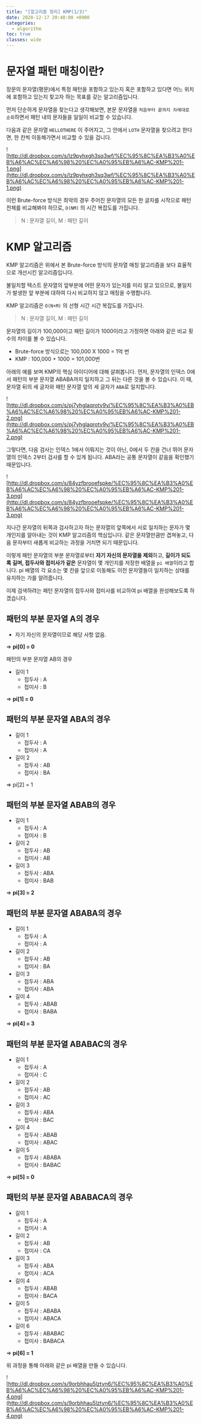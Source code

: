 ```yaml
---
title: "[알고리즘 정리] KMP(1/3)"
date: 2020-12-17 20:48:00 +0900
categories:
  - algorithm
toc: true
classes: wide
---
```


# 문자열 패턴 매칭이란?

장문의 문자열(평문)에서 특정 패턴을 포함하고 있는지 혹은 포함하고 있다면 어느 위치에 포함하고 있는지 찾고자 하는 목표를 갖는 알고리즘입니다.

먼저 단순하게 문자열을 찾는다고 생각해보면, 본문 문자열을 `처음부터 끝까지 차례대로 순회`하면서 패턴 내의 문자들을 일일이 비교할 수 있습니다.

다음과 같은 문자열 `HELLOTHERE` 이 주어지고, 그 안에서 `LOTH` 문자열을 찾으려고 한다면, 한 칸씩 이동해가면서 비교할 수 있을 겁니다.

![http://dl.dropbox.com/s/lz9pyhxgh3sq3wf/%EC%95%8C%EA%B3%A0%EB%A6%AC%EC%A6%98%20%EC%A0%95%EB%A6%AC-KMP%201-1.png](http://dl.dropbox.com/s/lz9pyhxgh3sq3wf/%EC%95%8C%EA%B3%A0%EB%A6%AC%EC%A6%98%20%EC%A0%95%EB%A6%AC-KMP%201-1.png)

이런 Brute-force 방식은 최악의 경우 주어진 문자열의 모든 한 글자를 시작으로 패턴 전체를 비교해봐야 하므로, `O(NM)` 의 시간 복잡도를 가집니다.

> N : 문자열 길이, M : 패턴 길이

# KMP 알고리즘

KMP 알고리즘은 위에서 본 Brute-force 방식의 문자열 매칭 알고리즘을 보다 효율적으로 개선시킨 알고리즘입니다.

불일치할 텍스트 문자열의 앞부분에 어떤 문자가 있는지를 미리 알고 있으므로, 불일치가 발생한 앞 부분에 대하여 다시 비교하지 않고 매칭을 수행합니다.

KMP 알고리즘은 `O(N+M)` 의 선형 시간 시간 복잡도를 가집니다.

> N : 문자열 길이, M : 패턴 길이

문자열의 길이가 100,000이고 패턴 길이가 1000이라고 가정하면 아래와 같은 비교 횟수의 차이를 볼 수 있습니다.

- Brute-force 방식으로는 100,000 X 1000 = 1억 번
- KMP : 100,000 + 1000 = 101,000번

아래의 예를 보며 KMP의 핵심 아이디어에 대해 살펴봅니다. 먼저, 문자열의 인덱스 0에서 패턴의 부분 문자열 ABABA까지 일치하고 그 뒤는 다른 것을 볼 수 있습니다. 이 때, 문자열 뒤의 세 글자와 패턴 문자열 앞의 세 글자가 `ABA`로 일치합니다.

![http://dl.dropbox.com/s/pj7yhglaqrotv9v/%EC%95%8C%EA%B3%A0%EB%A6%AC%EC%A6%98%20%EC%A0%95%EB%A6%AC-KMP%201-2.png](http://dl.dropbox.com/s/pj7yhglaqrotv9v/%EC%95%8C%EA%B3%A0%EB%A6%AC%EC%A6%98%20%EC%A0%95%EB%A6%AC-KMP%201-2.png)

그렇다면, 다음 검사는 인덱스 1에서 이뤄지는 것이 아닌, 0에서 두 칸을 건너 뛰어 문자열의 인덱스 2부터 검사를 할 수 있게 됩니다. ABA라는 공통 문자열이 같음을 확인했기 때문입니다.

![http://dl.dropbox.com/s/84yzfbrooefspke/%EC%95%8C%EA%B3%A0%EB%A6%AC%EC%A6%98%20%EC%A0%95%EB%A6%AC-KMP%201-3.png](http://dl.dropbox.com/s/84yzfbrooefspke/%EC%95%8C%EA%B3%A0%EB%A6%AC%EC%A6%98%20%EC%A0%95%EB%A6%AC-KMP%201-3.png)

지나간 문자열의 뒤쪽과 검사하고자 하는 문자열의 앞쪽에서 서로 일치하는 문자가 몇 개인지를 알아내는 것이 KMP 알고리즘의 핵심입니다. 같은 문자열만큼만 겹쳐놓고, 다음 문자부터 새롭게 비교하는 과정을 거치면 되기 때문입니다.

이렇게 패턴 문자열의 부분 문자열로부터 **자기 자신의 문자열을 제외**하고, **길이가 되도록 길며, 접두사와 접미사가 같은** 문자열이 몇 개인지를 저장한 배열을 `pi 배열`이라고 합니다. pi 배열의 각 요소는 몇 칸을 앞으로 이동해도 이전 문자열들이 일치하는 상태를 유지하는 가를 알려줍니다.

이제 검색하려는 패턴 문자열의 접두사와 접미사를 비교하여 pi 배열을 완성해보도록 하겠습니다.

## 패턴의 부분 문자열 A의 경우

- 자기 자신의 문자열이므로 해당 사항 없음.

⇒ **pi[0] = 0**

패턴의 부분 문자열 AB의 경우

- 길이 1
  - 접두사 : A
  - 접미사 : B

⇒ **pi[1] = 0**

## 패턴의 부분 문자열 ABA의 경우

- 길이 1
  - 접두사 : A
  - 접미사 : A
- 길이 2
  - 접두사 : AB
  - 접미사 : BA

⇒ pi[2] = 1

## 패턴의 부분 문자열 ABAB의 경우

- 길이 1
  - 접두사 : A
  - 접미사 : B
- 길이 2
  - 접두사 : AB
  - 접미사 : AB
- 길이 3
  - 접두사 : ABA
  - 접미사 : BAB

⇒ **pi[3] = 2**

## 패턴의 부분 문자열 ABABA의 경우

- 길이 1
  - 접두사 : A
  - 접미사 : A
- 길이 2
  - 접두사 : AB
  - 접미사 : BA
- 길이 3
  - 접두사 : ABA
  - 접미사 : ABA
- 길이 4
  - 접두사 : ABAB
  - 접미사 : BABA

⇒ **pi[4] = 3**

## 패턴의 부분 문자열 ABABAC의 경우

- 길이 1
  - 접두사 : A
  - 접미사 : C
- 길이 2
  - 접두사 : AB
  - 접미사 : AC
- 길이 3
  - 접두사 : ABA
  - 접미사 : BAC
- 길이 4
  - 접두사 : ABAB
  - 접미사 : ABAC
- 길이 5
  - 접두사 : ABABA
  - 접미사 : BABAC

⇒ **pi[5] = 0**

## 패턴의 부분 문자열 ABABACA의 경우

- 길이 1
  - 접두사 : A
  - 접미사 : A
- 길이 2
  - 접두사 : AB
  - 접미사 : CA
- 길이 3
  - 접두사 : ABA
  - 접미사 : ACA
- 길이 4
  - 접두사 : ABAB
  - 접미사 : BACA
- 길이 5
  - 접두사 : ABABA
  - 접미사 : ABACA
- 길이 6
  - 접두사 : ABABAC
  - 접미사 : BABACA

⇒ **pi[6] = 1**

위 과정을 통해 아래와 같은 pi 배열을 만들 수 있습니다.

![http://dl.dropbox.com/s/9orbhhau5lztyn6/%EC%95%8C%EA%B3%A0%EB%A6%AC%EC%A6%98%20%EC%A0%95%EB%A6%AC-KMP%201-4.png](http://dl.dropbox.com/s/9orbhhau5lztyn6/%EC%95%8C%EA%B3%A0%EB%A6%AC%EC%A6%98%20%EC%A0%95%EB%A6%AC-KMP%201-4.png)
